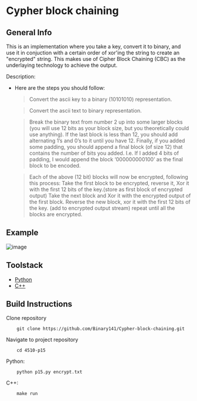 # Cypher block chaining

## General Info
This is an implementation where you take a key, convert it to binary, and use it in conjuction with a certain order of xor'ing the string to create an "encrypted" string. This makes use of Cipher Block Chaining (CBC) as the underlaying technology to achieve the output.

Description:
 * Here are the steps you should follow:

    > Convert the ascii key to a binary (10101010) representation.
    
    > Convert the ascii text to binary representation.

    > Break the binary text from number 2 up into some larger blocks (you will use 12 bits as your block size, but you theoretically could use anything). If the last block is less than 12, you should add alternating 1’s and 0’s to it until you have 12. Finally, if you added some padding, you should append a final block (of size 12) that contains the number of bits you added. I.e. If I added 4 bits of padding, I would append the block ‘000000000100’ as the final block to be encoded.
   
    > Each of the above (12 bit) blocks will now be encrypted, following this process:
        Take the first block to be encrypted, reverse it, Xor it with the first 12 bits of the key.(store as first block of encrypted output)
        Take the next block and Xor it with the encrypted output of the first block. Reverse the new block, xor it with the first 12 bits of the key. (add to encrypted output stream)
        repeat until all the blocks are encrypted.

## Example
![image](https://github.com/Binary141.com/Cypher-block-chaining/blob/master/usage.png)

## Toolstack
* [Python](https://www.python.org/)
* [C++](https://www.cplusplus.com)

## Build Instructions
Clone repository

        git clone https://github.com/Binary141/Cypher-block-chaining.git

Navigate to project repository

        cd 4510-p15

Python:

        python p15.py encrypt.txt

C++:

        make run
